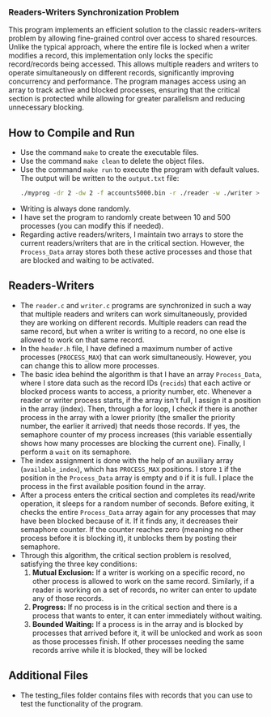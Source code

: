 ### Readers-Writers Synchronization Problem

This program implements an efficient solution to the classic readers-writers problem by allowing fine-grained control over access to shared resources. Unlike the typical approach, where the entire file is locked when a writer modifies a record, this implementation only locks the specific record/records being accessed. This allows multiple readers and writers to operate simultaneously on different records, significantly improving concurrency and performance. The program manages access using an array to track active and blocked processes, ensuring that the critical section is protected while allowing for greater parallelism and reducing unnecessary blocking.

## How to Compile and Run

- Use the command `make` to create the executable files.
- Use the command `make clean` to delete the object files.
- Use the command `make run` to execute the program with default values. The output will be written to the `output.txt` file:
  ```bash
  ./myprog -dr 2 -dw 2 -f accounts5000.bin -r ./reader -w ./writer > output.txt
  ```
- Writing is always done randomly.
- I have set the program to randomly create between 10 and 500 processes (you can modify this if needed).
- Regarding active readers/writers, I maintain two arrays to store the current readers/writers that are in the critical section. However, the `Process_Data` array stores both these active processes and those that are blocked and waiting to be activated.

## Readers-Writers

- The `reader.c` and `writer.c` programs are synchronized in such a way that multiple readers and writers can work simultaneously, provided they are working on different records. Multiple readers can read the same record, but when a writer is writing to a record, no one else is allowed to work on that same record.
- In the `header.h` file, I have defined a maximum number of active processes (`PROCESS_MAX`) that can work simultaneously. However, you can change this to allow more processes.
- The basic idea behind the algorithm is that I have an array `Process_Data`, where I store data such as the record IDs (`recids`) that each active or blocked process wants to access, a priority number, etc. Whenever a reader or writer process starts, if the array isn't full, I assign it a position in the array (index). Then, through a for loop, I check if there is another process in the array with a lower priority (the smaller the priority number, the earlier it arrived) that needs those records. If yes, the semaphore counter of my process increases (this variable essentially shows how many processes are blocking the current one). Finally, I perform a `wait` on its semaphore.
- The index assignment is done with the help of an auxiliary array (`available_index`), which has `PROCESS_MAX` positions. I store `1` if the position in the `Process_Data` array is empty and `0` if it is full. I place the process in the first available position found in the array.
- After a process enters the critical section and completes its read/write operation, it sleeps for a random number of seconds. Before exiting, it checks the entire `Process_Data` array again for any processes that may have been blocked because of it. If it finds any, it decreases their semaphore counter. If the counter reaches zero (meaning no other process before it is blocking it), it unblocks them by posting their semaphore.
- Through this algorithm, the critical section problem is resolved, satisfying the three key conditions:
  1. **Mutual Exclusion:** If a writer is working on a specific record, no other process is allowed to work on the same record. Similarly, if a reader is working on a set of records, no writer can enter to update any of those records.
  2. **Progress:** If no process is in the critical section and there is a process that wants to enter, it can enter immediately without waiting.
  3. **Bounded Waiting:** If a process is in the array and is blocked by processes that arrived before it, it will be unlocked and work as soon as those processes finish. If other processes needing the same records arrive while it is blocked, they will be locked

## Additional Files

- The testing_files folder contains files with records that you can use to test the functionality of the program.